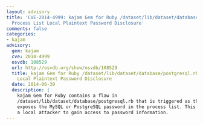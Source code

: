 ```yaml
---
layout: advisory
title: 'CVE-2014-4999: kajam Gem for Ruby /dataset/lib/dataset/database/postgresql.rb
  Process List Local Plaintext Password Disclosure'
comments: false
categories:
- kajam
advisory:
  gem: kajam
  cve: 2014-4999
  osvdb: 108529
  url: http://osvdb.org/show/osvdb/108529
  title: kajam Gem for Ruby /dataset/lib/dataset/database/postgresql.rb Process List
    Local Plaintext Password Disclosure
  date: 2014-06-30
  description: |
    kajam Gem for Ruby contains a flaw in
    /dataset/lib/dataset/database/postgresql.rb that is triggered as the program
    exposes the MySQL or PostgreSQL password in the process list. This may allow
    a local attacker to gain access to password information.
---
```

